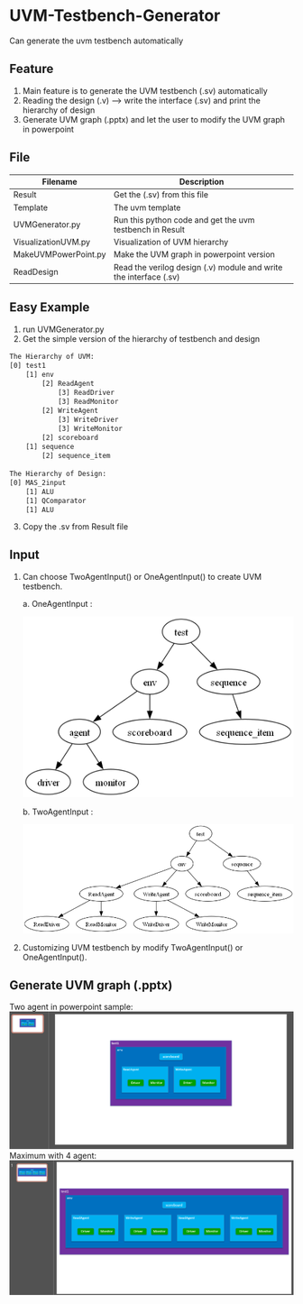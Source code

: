 # UVM-Testbench-Generator
 Can generate the uvm testbench automatically

## Feature
1. Main feature is to generate the UVM testbench (.sv) automatically 
2. Reading the design (.v) --> write the interface (.sv) and print the hierarchy of design 
3. Generate UVM graph (.pptx) and let the user to modify the UVM graph in powerpoint

## File
|Filename | Description|
|-        | -|
|Result   | Get the (.sv) from this file|
|Template | The uvm template|
|UVMGenerator.py     | Run this python code and get the uvm testbench in Result          |
|VisualizationUVM.py | Visualization of UVM hierarchy                                    |
|MakeUVMPowerPoint.py| Make the UVM graph in powerpoint version                          |
|ReadDesign          | Read the verilog design (.v) module and write the interface (.sv) |
## Easy Example

1. run UVMGenerator.py
2. Get the simple version of the hierarchy of testbench and design
```
The Hierarchy of UVM:
[0] test1
    [1] env
        [2] ReadAgent
            [3] ReadDriver
            [3] ReadMonitor
        [2] WriteAgent
            [3] WriteDriver
            [3] WriteMonitor
        [2] scoreboard
    [1] sequence
        [2] sequence_item

The Hierarchy of Design:
[0] MAS_2input
    [1] ALU
    [1] QComparator
    [1] ALU

```
3. Copy the .sv from Result file

## Input
1. Can choose TwoAgentInput() or OneAgentInput() to create UVM testbench.
    
    a. OneAgentInput :

    ![image](https://github.com/ChungKee/UVM-Testbench-Generator/blob/main/Template/UVM_OneAgent.png)

    b. TwoAgentInput : 

    ![image](https://github.com/ChungKee/UVM-Testbench-Generator/blob/main/Template/UVM_TestbenchHierarchy.png)

2. Customizing UVM testbench by modify TwoAgentInput() or OneAgentInput().

## Generate UVM graph (.pptx)
Two agent in powerpoint sample:
![image](https://github.com/ChungKee/UVM-Testbench-Generator/blob/main/Template/2Agent_Powerpoint.png)
Maximum with 4 agent:
![image](https://github.com/ChungKee/UVM-Testbench-Generator/blob/main/Template/4Agent_Powerpoint.png)